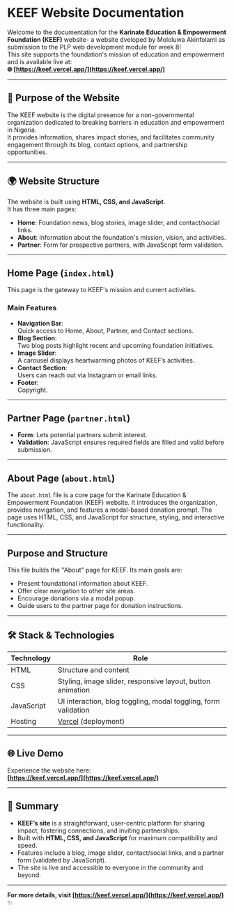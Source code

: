 # KEEF Website Documentation

Welcome to the documentation for the **Karinate Education & Empowerment Foundation (KEEF)** website- a website dveloped by Mololuwa Akinfolami as submission to the PLP web development module for week 8!  
This site supports the foundation's mission of education and empowerment and is available live at:  
**🌐 [https://keef.vercel.app/](https://keef.vercel.app/)**

---

## 🏢 Purpose of the Website

The KEEF website is the digital presence for a non-governmental organization dedicated to breaking barriers in education and empowerment in Nigeria.  
It provides information, shares impact stories, and facilitates community engagement through its blog, contact options, and partnership opportunities.

---

## 🌍 Website Structure

The website is built using **HTML, CSS, and JavaScript**.  
It has three main pages:

- **Home**: Foundation news, blog stories, image slider, and contact/social links.
- **About**: Information about the foundation's mission, vision, and activities.
- **Partner**: Form for prospective partners, with JavaScript form validation.

---

## Home Page (`index.html`)

This page is the gateway to KEEF's mission and current activities.

### Main Features

- **Navigation Bar**:  
  Quick access to Home, About, Partner, and Contact sections.
- **Blog Section**:  
  Two blog posts highlight recent and upcoming foundation initiatives.
- **Image Slider**:  
  A carousel displays heartwarming photos of KEEF’s activities.
- **Contact Section**:  
  Users can reach out via Instagram or email links.
- **Footer**:  
  Copyright.

---


## Partner Page (`partner.html`)

- **Form**: Lets potential partners submit interest.
- **Validation**: JavaScript ensures required fields are filled and valid before submission.

---

## About Page (`about.html`)

The `about.html` file is a core page for the Karinate Education & Empowerment Foundation (KEEF) website. It introduces the organization, provides navigation, and features a modal-based donation prompt. The page uses HTML, CSS, and JavaScript for structure, styling, and interactive functionality.

---

## Purpose and Structure

This file builds the "About" page for KEEF. Its main goals are:

- Present foundational information about KEEF.
- Offer clear navigation to other site areas.
- Encourage donations via a modal popup.
- Guide users to the partner page for donation instructions.

---

## 🛠️ Stack & Technologies

| **Technology** | **Role**                                   |
|----------------|--------------------------------------------|
| HTML           | Structure and content                      |
| CSS            | Styling, image slider, responsive layout, button animation   |
| JavaScript     | UI interaction, blog toggling, modal toggling, form validation |
| Hosting        | [Vercel](https://vercel.com/) (deployment) |

---

## 🌐 Live Demo

Experience the website here:  
**[https://keef.vercel.app/](https://keef.vercel.app/)**

---

## 📝 Summary

- **KEEF’s site** is a straightforward, user-centric platform for sharing impact, fostering connections, and inviting partnerships.
- Built with **HTML, CSS, and JavaScript** for maximum compatibility and speed.
- Features include a blog, image slider, contact/social links, and a partner form (validated by JavaScript).
- The site is live and accessible to everyone in the community and beyond.

---

**For more details, visit [https://keef.vercel.app/](https://keef.vercel.app/)** ✨